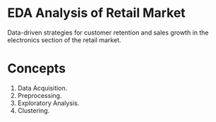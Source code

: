 # EDA Analysis of Retail Market 
Data-driven strategies for customer retention and sales growth in the electronics section of the retail market.
# Concepts
1. Data Acquisition.
2. Preprocessing.
3. Exploratory Analysis.
4. Clustering.
